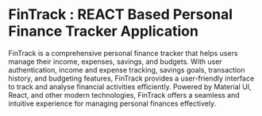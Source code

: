 # FinTrack : REACT Based Personal Finance Tracker Application

FinTrack is a comprehensive personal finance tracker that helps users manage their income, expenses, savings, and budgets. With user authentication, income and expense tracking, savings goals, transaction history, and budgeting features, FinTrack provides a user-friendly interface to track and analyse financial activities efficiently. Powered by Material UI, React, and other modern technologies, FinTrack offers a seamless and intuitive experience for managing personal finances effectively.
